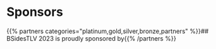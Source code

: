 <!-- ---
title: Sponsors
menu:
  main:
    weight: 70
--- -->

# Sponsors

<!-- We are happy to engage with you again this year as we are kicking off the 2023 edition of BSidesTLV.

Our venue is the Smolarz Auditorium in Tel Aviv University and will be able to host up to 1200 people in a big, wonderful, and air-conditioned space.

Our event takes place during [Tel Aviv University’s Cyber Week](https://cyberweektau.com/).
Please reach out to [sponsors@bsidestlv.com](mailto:sponsors@bsidestlv.com) for setting up a call for more details! -->

{{% partners categories="platinum,gold,silver,bronze,partners" %}}## BSidesTLV 2023 is proudly sponsored by{{% /partners %}} 
